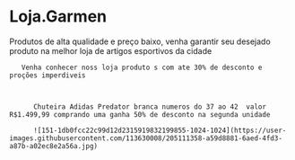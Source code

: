 # Loja.Garmen
Produtos de alta qualidade e preço baixo, venha garantir seu desejado produto na melhor loja de artigos esportivos da cidade


       Venha conhecer noss loja produto s com ate 30% de desconto e proções imperdiveis 
       
       
       
          Chuteira Adidas Predator branca numeros do 37 ao 42  valor R$1.499,99 comprando uma ganha 50% de desconto na segunda unidade
          
          ![151-1db0fcc22c99d12d2315919832199855-1024-1024](https://user-images.githubusercontent.com/113630008/205111358-a59d8881-6aed-4fd3-a87b-a02ec8e2a56a.jpg)

   


          

